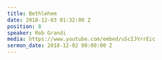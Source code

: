 ```yaml
---
title: Bethlehem
date: 2018-12-03 01:32:00 Z
position: 8
speaker: Rob Grandi
media: https://www.youtube.com/embed/uScIJVrrEic
sermon_date: 2018-12-02 00:00:00 Z
---
```


